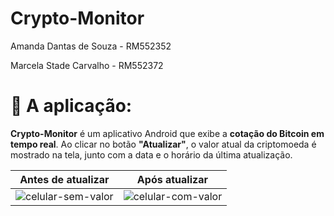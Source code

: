 # Crypto-Monitor

Amanda Dantas de Souza - RM552352

Marcela Stade Carvalho - RM552372

# 📱 A aplicação:
**Crypto-Monitor** é um aplicativo Android que exibe a **cotação do Bitcoin em tempo real**. Ao clicar no botão **"Atualizar"**, o valor atual da criptomoeda é mostrado na tela, junto com a data e o horário da última atualização.

| Antes de atualizar | Após atualizar |
|--------------------|----------------|
| ![celular-sem-valor](https://github.com/user-attachments/assets/7f15065e-6056-48ce-94af-c966b764f2be) | ![celular-com-valor](https://github.com/user-attachments/assets/a2dc64c3-21d4-417f-a385-adb489c5f403) |
